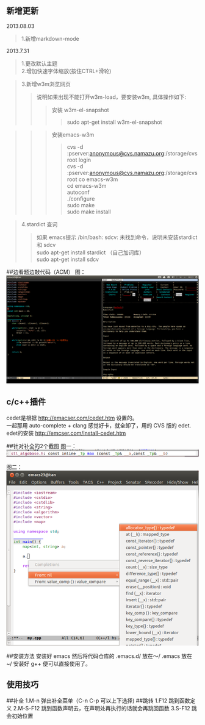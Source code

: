 新增更新
----------------------------
2013.08.03
> 1.新增markdown-mode  

2013.7.31
> 1.更改默认主题  
> 2.增加快速字体缩放(按住CTRL+滑轮)  

> 3.新增w3m浏览网页  
>> 说明如果出现不能打开w3m-load，要安装w3m, 具体操作如下:  
>>> 安装 w3m-el-snapshot  
>>>> sudo apt-get install w3m-el-snapshot

>>> 安装emacs-w3m  
>>>> cvs -d :pserver:anonymous@cvs.namazu.org:/storage/cvsroot login  
>>>> cvs -d :pserver:anonymous@cvs.namazu.org:/storage/cvsroot co emacs-w3m  
>>>> cd emacs-w3m  
>>>> autoconf  
>>>> ./configure  
>>>> sudo make  
>>>> sudo make install  

> 4.stardict 查词  
>> 如果 emacs提示 /bin/bash: sdcv: 未找到命令，说明未安装stardict 和 sdcv  
>> sudo apt-get install stardict （自己加词库）  
>> sudo apt-get install sdcv  


##边看题边敲代码（ACM）
图：  
![acming](acming.png)

c/c++插件
---------------------------------------------------------
cedet是根据 http://emacser.com/cedet.htm 设置的。  
一起那用 auto-complete + clang 感觉好卡，就全卸了，用的 CVS 版的 edet.  
edet的安装 http://emcser.com/install-cedet.htm  

##针对补全的2个截图
图一：
![图1](1.png)


图二：
![图2](2.png)


##安装方法
		安装好 emacs 然后将代码仓库的
		.emacs.d/ 放在～/
		.emacs 放在 ~/
		安装好 g++ 便可以直接使用了。

使用技巧
------------------
##补全
		1.M-n 弹出补全菜单（C-n C-p 可以上下选择)
##跳转
		1.F12 跳到函数定义
		2.M-S-F12 跳到函数声明去，在声明处再执行的话就会再跳回函数
		3.S-F12 跳会初始位置
